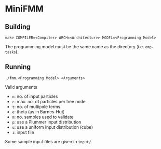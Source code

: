 MiniFMM
=======

Building
--------

```
make COMPILER=<Compiler> ARCH=<Architecture> MODEL=<Programming Model>
```

The programming model must be the same name as the directory (i.e. `omp-tasks`).

Running
-------

```
./fmm.<Programming Model> <Arguments>
```

Valid arguments

- `n`: no. of input particles
- `c`: max. no. of particles per tree node
- `t`: no. of multipole terms
- `e`: theta (as in Barnes-Hut)
- `m`: no. samples used to validate
- `p`: use a Plummer input distribution
- `u`: use a uniform input distribution (cube)
- `i`: input file

Some sample input files are given in `input/`. 

